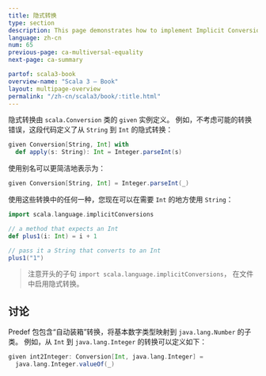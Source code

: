 ```yaml
---
title: 隐式转换
type: section
description: This page demonstrates how to implement Implicit Conversions in Scala 3.
language: zh-cn
num: 65
previous-page: ca-multiversal-equality
next-page: ca-summary

partof: scala3-book
overview-name: "Scala 3 — Book"
layout: multipage-overview
permalink: "/zh-cn/scala3/book/:title.html"
---
```


隐式转换由 `scala.Conversion` 类的 `given` 实例定义。
例如，不考虑可能的转换错误，这段代码定义了从 `String` 到 `Int` 的隐式转换：

```scala
given Conversion[String, Int] with
  def apply(s: String): Int = Integer.parseInt(s)
```

使用别名可以更简洁地表示为：

```scala
given Conversion[String, Int] = Integer.parseInt(_)
```

使用这些转换中的任何一种，您现在可以在需要 `Int` 的地方使用 `String`：

```scala
import scala.language.implicitConversions

// a method that expects an Int
def plus1(i: Int) = i + 1

// pass it a String that converts to an Int
plus1("1")
```

> 注意开头的子句 `import scala.language.implicitConversions`，
> 在文件中启用隐式转换。

## 讨论

Predef 包包含“自动装箱”转换，将基本数字类型映射到 `java.lang.Number` 的子类。
例如，从 `Int` 到 `java.lang.Integer` 的转换可以定义如下： 

```scala
given int2Integer: Conversion[Int, java.lang.Integer] =
  java.lang.Integer.valueOf(_)
```
